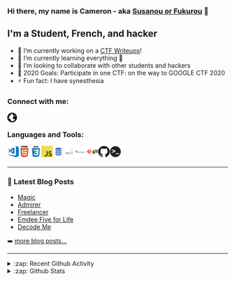 ### Hi there, my name is Cameron - aka [Susanou or Fukurou][website] 👋

## I'm a Student, French, and hacker

- 🔭 I’m currently working on a [CTF Writeups][website]!
- 🌱 I’m currently learning everything 🤣
- 👯 I’m looking to collaborate with other students and hackers
- 🥅 2020 Goals: Participate in one CTF: on the way to GOOGLE CTF 2020
- ⚡ Fun fact: I have synesthesia

### Connect with me:

[<img align="left" alt="Fukurou.com" width="22px" src="https://raw.githubusercontent.com/iconic/open-iconic/master/svg/globe.svg" />][website]

<br />

### Languages and Tools:

<img align="left" alt="Visual Studio Code" width="26px" src="https://raw.githubusercontent.com/github/explore/80688e429a7d4ef2fca1e82350fe8e3517d3494d/topics/visual-studio-code/visual-studio-code.png" />
<img align="left" alt="HTML5" width="26px" src="https://raw.githubusercontent.com/github/explore/80688e429a7d4ef2fca1e82350fe8e3517d3494d/topics/html/html.png" />
<img align="left" alt="CSS3" width="26px" src="https://raw.githubusercontent.com/github/explore/80688e429a7d4ef2fca1e82350fe8e3517d3494d/topics/css/css.png" />
<img align="left" alt="JavaScript" width="26px" src="https://raw.githubusercontent.com/github/explore/80688e429a7d4ef2fca1e82350fe8e3517d3494d/topics/javascript/javascript.png" />
<img align="left" alt="SQL" width="26px" src="https://raw.githubusercontent.com/github/explore/80688e429a7d4ef2fca1e82350fe8e3517d3494d/topics/sql/sql.png" />
<img align="left" alt="MySQL" width="26px" src="https://raw.githubusercontent.com/github/explore/80688e429a7d4ef2fca1e82350fe8e3517d3494d/topics/mysql/mysql.png" />
<img align="left" alt="MongoDB" width="26px" src="https://raw.githubusercontent.com/github/explore/80688e429a7d4ef2fca1e82350fe8e3517d3494d/topics/mongodb/mongodb.png" />
<img align="left" alt="Git" width="26px" src="https://raw.githubusercontent.com/github/explore/80688e429a7d4ef2fca1e82350fe8e3517d3494d/topics/git/git.png" />
<img align="left" alt="GitHub" width="26px" src="https://raw.githubusercontent.com/github/explore/78df643247d429f6cc873026c0622819ad797942/topics/github/github.png" />
<img align="left" alt="Terminal" width="26px" src="https://raw.githubusercontent.com/github/explore/80688e429a7d4ef2fca1e82350fe8e3517d3494d/topics/terminal/terminal.png" />

<br />
<br />

---

### 📕 Latest Blog Posts

<!-- BLOG-POST-LIST:START -->
- [Magic](https://susanou.github.io/posts/Magic/)
- [Admirer](https://susanou.github.io/posts/Admirer/)
- [Freelancer](https://susanou.github.io/posts/freelancer/)
- [Emdee Five for Life](https://susanou.github.io/posts/emdeefiveforlife/)
- [Decode Me](https://susanou.github.io/posts/decodeMe/)
<!-- BLOG-POST-LIST:END -->

➡️ [more blog posts...](https://susanou.github.io/CTFWrietups)

---

<details>
  <summary>:zap: Recent Github Activity</summary>
  
<!--START_SECTION:activity-->
<!--END_SECTION:activity-->

</details>

<details>
  <summary>:zap: Github Stats</summary>

  <img align="left" alt="Susanou's Github Stats" src="https://github-readme-stats.codestackr.vercel.app/api?username=Susanou&show_icons=true&hide_border=true" />

</details>

[website]: https://susanou.github.io/CTFWriteups
